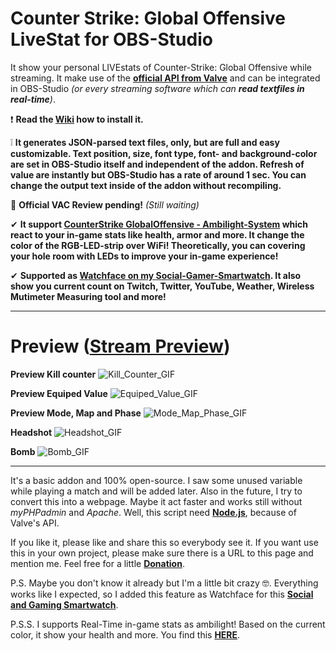 # Counter Strike: Global Offensive LiveStat for OBS-Studio
It show your personal LIVEstats of Counter-Strike: Global Offensive while streaming. It make use of the **[official API from Valve](https://developer.valvesoftware.com/wiki/Counter-Strike:_Global_Offensive_Game_State_Integration#Sample_HTTP_POST_Endpoint_Server)** and can be integrated in OBS-Studio _(or every streaming software which can **read textfiles in real-time**)_.

❗ **Read the [Wiki](https://github.com/TheAmadeus25/CounterStrike-GlobalOffensive-LiveStat-for-OBS-Studio/wiki) how to install it.**

❕ **It generates JSON-parsed text files, only, but are full and easy customizable. Text position, size, font type, font- and background-color are set in OBS-Studio itself and independent of the addon. Refresh of value are instantly but OBS-Studio has a rate of around 1 sec. You can change the output text inside of the addon without recompiling.**

💬 **Official VAC Review pending!** *(Still waiting)*

✔ **It support [CounterStrike GlobalOffensive - Ambilight-System](https://github.com/TheAmadeus25/CounterStrike-GlobalOffensive-Ambilight-System) which react to your in-game stats like health, armor and more. It change the color of the RGB-LED-strip over WiFi! Theoretically, you can covering your hole room with LEDs to improve your in-game experience!**

✔ **Supported as [Watchface on my Social-Gamer-Smartwatch](https://github.com/TheAmadeus25/LaColorduino). It also show you current count on Twitch, Twitter, YouTube, Weather, Wireless Mutimeter Measuring tool and more!**

***

# Preview ([Stream Preview](https://youtu.be/FWnBeAKL8GE?t=329))

**Preview Kill counter**
![Kill_Counter_GIF](https://github.com/TheAmadeus25/CounterStrike-GlobalOffensive-LiveStat-for-OBS-Studio/blob/master/Photos/Kill%20Counter.gif)

**Preview Equiped Value**
![Equiped_Value_GIF](https://github.com/TheAmadeus25/CounterStrike-GlobalOffensive-LiveStat-for-OBS-Studio/blob/master/Photos/Equiped%20Value.gif)

**Preview Mode, Map and Phase**
![Mode_Map_Phase_GIF](https://github.com/TheAmadeus25/CounterStrike-GlobalOffensive-LiveStat-for-OBS-Studio/blob/master/Photos/Map%20and%20Round.gif)

**Headshot**
![Headshot_GIF](https://github.com/TheAmadeus25/CounterStrike-GlobalOffensive-LiveStat-for-OBS-Studio/blob/master/Photos/Headshot.gif)

**Bomb**
![Bomb_GIF](https://github.com/TheAmadeus25/CounterStrike-GlobalOffensive-LiveStat-for-OBS-Studio/blob/master/Photos/Bomb.gif)


***

It's a basic addon and 100% open-source. I saw some unused variable while playing a match and will be added later. Also in the future, I try to convert this into a webpage. Maybe it act faster and works still without _myPHPadmin_ and _Apache_. Well, this script need **[Node.js](https://nodejs.org/)**, because of Valve's API.

If you like it, please like and share this so everybody see it. If you want use this in your own project, please make sure there is a URL to this page and mention me. Feel free for a little **[Donation](https://www.paypal.com/cgi-bin/webscr?cmd=_s-xclick&hosted_button_id=GLQ52YVTN24CN&source=url)**.

P.S. Maybe you don't know it already but I'm a little bit crazy 🤓. Everything works like I expected, so I added this feature as Watchface for this **[Social and Gaming Smartwatch](https://theamadeus25.github.io/LaColorduino/)**.

P.S.S. I supports Real-Time in-game stats as ambilight! Based on the current color, it show your health and more. You find this **[HERE](https://github.com/TheAmadeus25/CounterStrike-GlobalOffensive-Ambilight-System)**.
